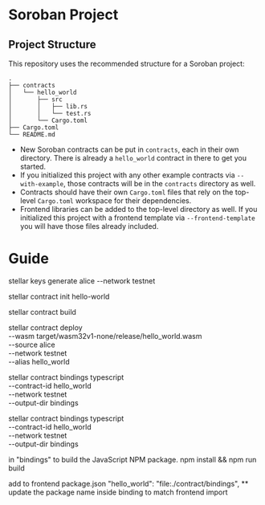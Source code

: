 # Soroban Project

## Project Structure

This repository uses the recommended structure for a Soroban project:
```text
.
├── contracts
│   └── hello_world
│       ├── src
│       │   ├── lib.rs
│       │   └── test.rs
│       └── Cargo.toml
├── Cargo.toml
└── README.md
```

- New Soroban contracts can be put in `contracts`, each in their own directory. There is already a `hello_world` contract in there to get you started.
- If you initialized this project with any other example contracts via `--with-example`, those contracts will be in the `contracts` directory as well.
- Contracts should have their own `Cargo.toml` files that rely on the top-level `Cargo.toml` workspace for their dependencies.
- Frontend libraries can be added to the top-level directory as well. If you initialized this project with a frontend template via `--frontend-template` you will have those files already included.

# Guide

stellar keys generate alice --network testnet

stellar contract init hello-world

stellar contract build

stellar contract deploy \
  --wasm target/wasm32v1-none/release/hello_world.wasm \
  --source alice \
  --network testnet \
  --alias hello_world

stellar contract bindings typescript \
  --contract-id hello_world \
  --network testnet \
  --output-dir bindings

stellar contract bindings typescript \
  --contract-id hello_world \
  --network testnet \
  --output-dir bindings

in "bindings" to build the JavaScript NPM package.
  npm install && npm run build

add to frontend package.json
    "hello_world": "file:./contract/bindings",
** update the package name inside binding to match frontend import